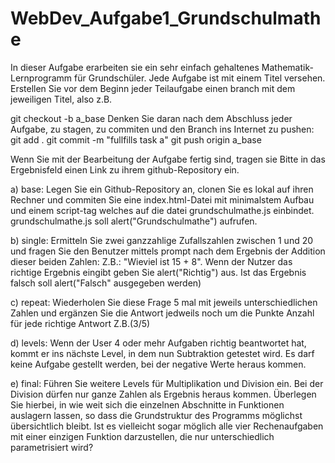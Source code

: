 # WebDev_Aufgabe1_Grundschulmathe

In dieser Aufgabe erarbeiten sie ein sehr einfach gehaltenes Mathematik-Lernprogramm für Grundschüler. Jede Aufgabe ist mit einem Titel versehen. Erstellen Sie vor dem Beginn jeder Teilaufgabe einen branch mit dem jeweiligen Titel, also z.B.

git checkout -b a_base
Denken Sie daran nach dem Abschluss jeder Aufgabe, zu stagen, zu commiten und den Branch ins Internet zu pushen:
git add .
git commit -m "fullfills task a"
git push origin a_base

Wenn Sie mit der Bearbeitung der Aufgabe fertig sind, tragen sie Bitte in das Ergebnisfeld einen Link zu ihrem github-Repository ein.

a) base: Legen Sie ein Github-Repository an, clonen Sie es lokal auf ihren Rechner und commiten Sie eine index.html-Datei mit minimalstem Aufbau und einem script-tag welches auf die datei grundschulmathe.js einbindet. grundschulmathe.js soll alert("Grundschulmathe") aufrufen.

b) single: Ermitteln Sie zwei ganzzahlige Zufallszahlen zwischen 1 und 20 und fragen Sie den Benutzer mittels prompt nach dem Ergebnis der Addition dieser beiden Zahlen: Z.B.: "Wieviel ist 15 + 8". Wenn der Nutzer das richtige Ergebnis eingibt geben Sie alert("Richtig") aus. Ist das Ergebnis falsch soll alert("Falsch" ausgegeben werden)

c) repeat: Wiederholen Sie diese Frage 5 mal mit jeweils unterschiedlichen Zahlen und ergänzen Sie die Antwort jedweils noch um die Punkte Anzahl für jede richtige Antwort Z.B.(3/5)

d) levels: Wenn der User 4 oder mehr Aufgaben richtig beantwortet hat, kommt er ins nächste Level, in dem nun Subtraktion getestet wird. Es darf keine Aufgabe gestellt werden, bei der negative Werte heraus kommen.

e) final: Führen Sie weitere Levels für Multiplikation und Division ein. Bei der Division dürfen nur ganze Zahlen als Ergebnis heraus kommen. Überlegen Sie hierbei, in wie weit sich die einzelnen Abschnitte in Funktionen auslagern lassen, so dass die Grundstruktur des Programms möglichst übersichtlich bleibt. Ist es vielleicht sogar möglich alle vier Rechenaufgaben mit einer einzigen Funktion darzustellen, die nur unterschiedlich parametrisiert wird?

